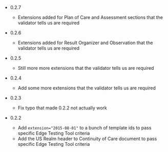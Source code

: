 - 0.2.7

  - Extensions added for Plan of Care and Assessment sections that the validator tells us are required

- 0.2.6

  - Extensions added for Result Organizer and Observation that the validator tells us are required

- 0.2.5

  - Still more more extensions that the validator tells us are required

- 0.2.4

  - Add some more extensions that the validator tells us are required

- 0.2.3

  - Fix typo that made 0.2.2 not actually work

- 0.2.2

  - Add `extension="2015-08-01"` to a bunch of template ids to pass specific Edge Testing Tool criteria
  - Add the US Realm header to Continuity of Care document to pass specific Edge Testing Tool criteria
